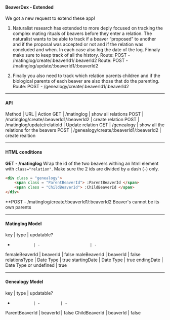#### **BeaverDex - Extended**

We got a new request to extend these app!

1. Naturalist research has extended to more deply focused on tracking the complex mating rituals of beavers before they enter a relation. The naturalist wants to be able to track if a beaver “proposed” to another and if the proposal was accepted or not and if the relation was concluded and when. In each case also log the date of the log. Finnaly make sure to keep track of all the history.
    Route: POST - /matinglog/create/:beaverId1/:beaverId2
    Route: POST - /matinglog/update/:beaverId1/:beaverId2

2. Finally you also need to track which relation parents children and if the biological parents of each beaver are also those that do the parenting.
    Route: POST - /genealogy/create/:beaverId1/:beaverId2

---
#### **API**

Method | URL                                     | Action
GET    | /matinglog                              | show all relations
POST   | /matinglog/create/:beaverId1/:beaverId2 | create relation
POST   | /matinglog/update/relatioId             | Update relation
GET    | /genealogy                              | show all the relations for the beavers
POST   | /genealogy/create/:beaverId1/:beaverId2 | create realtion

---
#### **HTML conditions**

**GET - /matinglog**
Wrap the id of the two beavers withing an html element with ```class="relation"```. Make sure the 2 ids are divided by a dash (```-```) only.
```html
<div class = "genealogy">
    <span class = "ParentBeaverId"> :ParentBeaverId </span>
    <span class = "ChildBeaverId"> :ChildBeaverId </span>
</div>
```

**POST - /matinglog/create/:beaverId1/:beaverId2
Beaver's cannot be its own parents


---
#### **Matinglog Model**

key            | type                   | updatable?
-              | -                      | -
femaleBeaverId | beaverId               | false
maleBeaverId   | beaverId               | false
relationsType  | Date Type              | true
startingDate   | Date Type              | true
endingDate     | Date Type or undefined | true


---
#### **Genealogy Model**

key            | type      | updatable?
-              | -         | -
ParentBeaverId | beaverId  | false
ChildBeaverId  | beaverId  | false